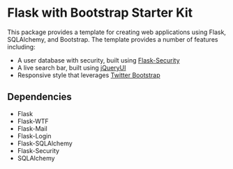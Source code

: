 
Flask with Bootstrap Starter Kit
================================

This package provides a template for creating web applications using Flask, SQLAlchemy,
and Bootstrap.  The template provides a number of features including:

- A user database with security, built using [Flask-Security](https://pythonhosted.org/Flask-Security/)
- A live search bar, built using [jQueryUI](http://jqueryui.com/autocomplete/)
- Responsive style that leverages [Twitter Bootstrap](http://getbootstrap.com/)

Dependencies
------------
* Flask
* Flask-WTF
* Flask-Mail
* Flask-Login
* Flask-SQLAlchemy
* Flask-Security
* SQLAlchemy

